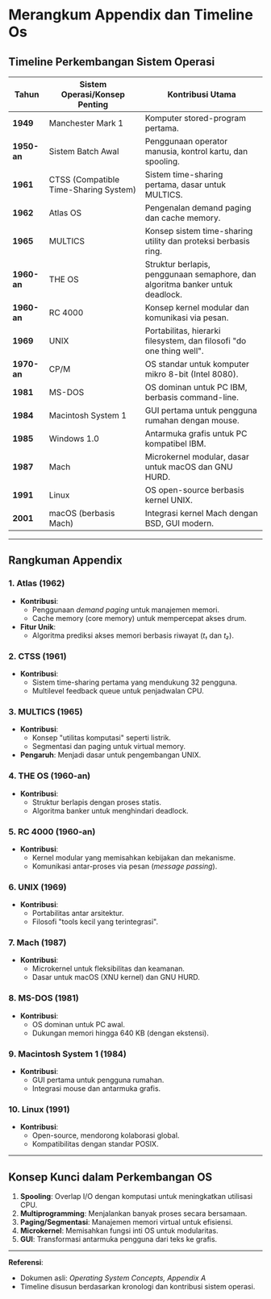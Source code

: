 # Merangkum Appendix dan Timeline Os
## Timeline Perkembangan Sistem Operasi

| Tahun      | Sistem Operasi/Konsep Penting                                     | Kontribusi Utama                                                                 |
|------------|-------------------------------------------------------------------|---------------------------------------------------------------------------------|
| **1949**   | Manchester Mark 1                                                 | Komputer stored-program pertama.                                                |
| **1950-an**| Sistem Batch Awal                                                 | Penggunaan operator manusia, kontrol kartu, dan spooling.                       |
| **1961**   | CTSS (Compatible Time-Sharing System)                             | Sistem time-sharing pertama, dasar untuk MULTICS.                               |
| **1962**   | Atlas OS                                                          | Pengenalan demand paging dan cache memory.                                      |
| **1965**   | MULTICS                                                           | Konsep sistem time-sharing utility dan proteksi berbasis ring.                   |
| **1960-an**| THE OS                                                            | Struktur berlapis, penggunaan semaphore, dan algoritma banker untuk deadlock.  |
| **1960-an**| RC 4000                                                           | Konsep kernel modular dan komunikasi via pesan.                                 |
| **1969**   | UNIX                                                              | Portabilitas, hierarki filesystem, dan filosofi "do one thing well".            |
| **1970-an**| CP/M                                                              | OS standar untuk komputer mikro 8-bit (Intel 8080).                             |
| **1981**   | MS-DOS                                                            | OS dominan untuk PC IBM, berbasis command-line.                                 |
| **1984**   | Macintosh System 1                                                | GUI pertama untuk pengguna rumahan dengan mouse.                                |
| **1985**   | Windows 1.0                                                       | Antarmuka grafis untuk PC kompatibel IBM.                                       |
| **1987**   | Mach                                                              | Microkernel modular, dasar untuk macOS dan GNU HURD.                            |
| **1991**   | Linux                                                             | OS open-source berbasis kernel UNIX.                                            |
| **2001**   | macOS (berbasis Mach)                                             | Integrasi kernel Mach dengan BSD, GUI modern.                                   |

---

## Rangkuman Appendix

### 1. **Atlas (1962)**
   - **Kontribusi**:  
     - Penggunaan *demand paging* untuk manajemen memori.  
     - Cache memory (core memory) untuk mempercepat akses drum.  
   - **Fitur Unik**:  
     - Algoritma prediksi akses memori berbasis riwayat (*t₁* dan *t₂*).  

### 2. **CTSS (1961)**
   - **Kontribusi**:  
     - Sistem time-sharing pertama yang mendukung 32 pengguna.  
     - Multilevel feedback queue untuk penjadwalan CPU.  

### 3. **MULTICS (1965)**
   - **Kontribusi**:  
     - Konsep "utilitas komputasi" seperti listrik.  
     - Segmentasi dan paging untuk virtual memory.  
   - **Pengaruh**: Menjadi dasar untuk pengembangan UNIX.  

### 4. **THE OS (1960-an)**
   - **Kontribusi**:  
     - Struktur berlapis dengan proses statis.  
     - Algoritma banker untuk menghindari deadlock.  

### 5. **RC 4000 (1960-an)**
   - **Kontribusi**:  
     - Kernel modular yang memisahkan kebijakan dan mekanisme.  
     - Komunikasi antar-proses via pesan (*message passing*).  

### 6. **UNIX (1969)**
   - **Kontribusi**:  
     - Portabilitas antar arsitektur.  
     - Filosofi "tools kecil yang terintegrasi".  

### 7. **Mach (1987)**
   - **Kontribusi**:  
     - Microkernel untuk fleksibilitas dan keamanan.  
     - Dasar untuk macOS (XNU kernel) dan GNU HURD.  

### 8. **MS-DOS (1981)**
   - **Kontribusi**:  
     - OS dominan untuk PC awal.  
     - Dukungan memori hingga 640 KB (dengan ekstensi).  

### 9. **Macintosh System 1 (1984)**
   - **Kontribusi**:  
     - GUI pertama untuk pengguna rumahan.  
     - Integrasi mouse dan antarmuka grafis.  

### 10. **Linux (1991)**
   - **Kontribusi**:  
     - Open-source, mendorong kolaborasi global.  
     - Kompatibilitas dengan standar POSIX.  

---

## Konsep Kunci dalam Perkembangan OS
1. **Spooling**: Overlap I/O dengan komputasi untuk meningkatkan utilisasi CPU.  
2. **Multiprogramming**: Menjalankan banyak proses secara bersamaan.  
3. **Paging/Segmentasi**: Manajemen memori virtual untuk efisiensi.  
4. **Microkernel**: Memisahkan fungsi inti OS untuk modularitas.  
5. **GUI**: Transformasi antarmuka pengguna dari teks ke grafis.  

---

**Referensi**:  
- Dokumen asli: *Operating System Concepts, Appendix A*  
- Timeline disusun berdasarkan kronologi dan kontribusi sistem operasi.  
